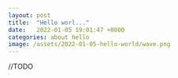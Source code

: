 ```yaml
---
layout: post
title:  "Hello worl..."
date:   2022-01-05 19:01:47 +0000
categories: about hello
image: /assets/2022-01-05-hello-world/wave.png
---
```


//TODO

<!--more-->

